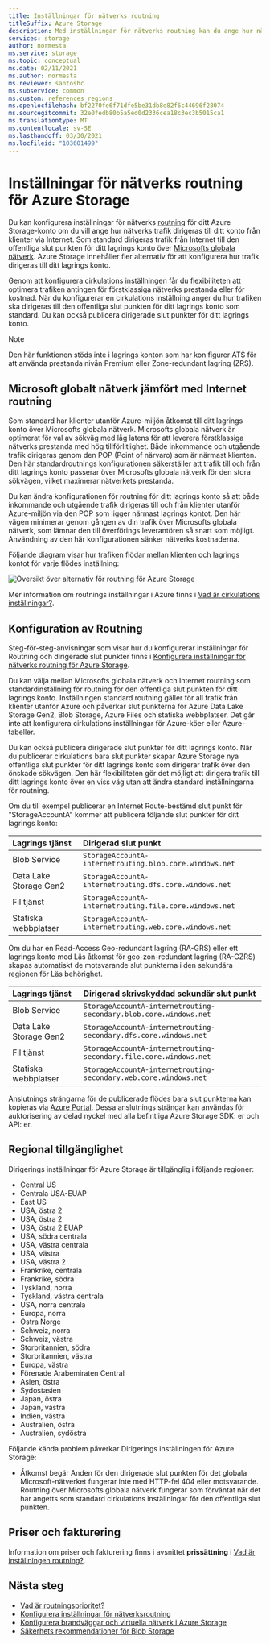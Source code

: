 ```yaml
---
title: Inställningar för nätverks routning
titleSuffix: Azure Storage
description: Med inställningar för nätverks routning kan du ange hur nätverks trafik dirigeras till ditt konto från klienter via Internet.
services: storage
author: normesta
ms.service: storage
ms.topic: conceptual
ms.date: 02/11/2021
ms.author: normesta
ms.reviewer: santoshc
ms.subservice: common
ms.custom: references_regions
ms.openlocfilehash: bf2270fe6f71dfe5be31db8e82f6c44696f28074
ms.sourcegitcommit: 32e0fedb80b5a5ed0d2336cea18c3ec3b5015ca1
ms.translationtype: MT
ms.contentlocale: sv-SE
ms.lasthandoff: 03/30/2021
ms.locfileid: "103601499"
---
```

# <a name="network-routing-preference-for-azure-storage"></a>Inställningar för nätverks routning för Azure Storage

Du kan konfigurera inställningar för nätverks [routning](../../virtual-network/routing-preference-overview.md) för ditt Azure Storage-konto om du vill ange hur nätverks trafik dirigeras till ditt konto från klienter via Internet. Som standard dirigeras trafik från Internet till den offentliga slut punkten för ditt lagrings konto över [Microsofts globala nätverk](../../networking/microsoft-global-network.md). Azure Storage innehåller fler alternativ för att konfigurera hur trafik dirigeras till ditt lagrings konto.

Genom att konfigurera cirkulations inställningen får du flexibiliteten att optimera trafiken antingen för förstklassiga nätverks prestanda eller för kostnad. När du konfigurerar en cirkulations inställning anger du hur trafiken ska dirigeras till den offentliga slut punkten för ditt lagrings konto som standard. Du kan också publicera dirigerade slut punkter för ditt lagrings konto.

> [!NOTE]
> Den här funktionen stöds inte i lagrings konton som har kon figurer ATS för att använda prestanda nivån Premium eller Zone-redundant lagring (ZRS).

## <a name="microsoft-global-network-versus-internet-routing"></a>Microsoft globalt nätverk jämfört med Internet routning

Som standard har klienter utanför Azure-miljön åtkomst till ditt lagrings konto över Microsofts globala nätverk. Microsofts globala nätverk är optimerat för val av sökväg med låg latens för att leverera förstklassiga nätverks prestanda med hög tillförlitlighet. Både inkommande och utgående trafik dirigeras genom den POP (Point of närvaro) som är närmast klienten. Den här standardroutnings konfigurationen säkerställer att trafik till och från ditt lagrings konto passerar över Microsofts globala nätverk för den stora sökvägen, vilket maximerar nätverkets prestanda.

Du kan ändra konfigurationen för routning för ditt lagrings konto så att både inkommande och utgående trafik dirigeras till och från klienter utanför Azure-miljön via den POP som ligger närmast lagrings kontot. Den här vägen minimerar genom gången av din trafik över Microsofts globala nätverk, som lämnar den till överförings leverantören så snart som möjligt. Användning av den här konfigurationen sänker nätverks kostnaderna.

Följande diagram visar hur trafiken flödar mellan klienten och lagrings kontot för varje flödes inställning:

![Översikt över alternativ för routning för Azure Storage](media/network-routing-preference/routing-options-diagram.png)

Mer information om routnings inställningar i Azure finns i [Vad är cirkulations inställningar?](../../virtual-network/routing-preference-overview.md).

## <a name="routing-configuration"></a>Konfiguration av Routning

Steg-för-steg-anvisningar som visar hur du konfigurerar inställningar för Routning och dirigerade slut punkter finns i [Konfigurera inställningar för nätverks routning för Azure Storage](configure-network-routing-preference.md).

Du kan välja mellan Microsofts globala nätverk och Internet routning som standardinställning för routning för den offentliga slut punkten för ditt lagrings konto. Inställningen standard routning gäller för all trafik från klienter utanför Azure och påverkar slut punkterna för Azure Data Lake Storage Gen2, Blob Storage, Azure Files och statiska webbplatser. Det går inte att konfigurera cirkulations inställningar för Azure-köer eller Azure-tabeller.

Du kan också publicera dirigerade slut punkter för ditt lagrings konto. När du publicerar cirkulations bara slut punkter skapar Azure Storage nya offentliga slut punkter för ditt lagrings konto som dirigerar trafik över den önskade sökvägen. Den här flexibiliteten gör det möjligt att dirigera trafik till ditt lagrings konto över en viss väg utan att ändra standard inställningarna för routning.

Om du till exempel publicerar en Internet Route-bestämd slut punkt för "StorageAccountA" kommer att publicera följande slut punkter för ditt lagrings konto:

| Lagrings tjänst        | Dirigerad slut punkt                                  |
| :--------------------- | :------------------------------------------------------- |
| Blob Service           | `StorageAccountA-internetrouting.blob.core.windows.net`  |
| Data Lake Storage Gen2 | `StorageAccountA-internetrouting.dfs.core.windows.net`   |
| Fil tjänst           | `StorageAccountA-internetrouting.file.core.windows.net`  |
| Statiska webbplatser        | `StorageAccountA-internetrouting.web.core.windows.net`   |

Om du har en Read-Access Geo-redundant lagring (RA-GRS) eller ett lagrings konto med Läs åtkomst för geo-zon-redundant lagring (RA-GZRS) skapas automatiskt de motsvarande slut punkterna i den sekundära regionen för Läs behörighet.

| Lagrings tjänst        | Dirigerad skrivskyddad sekundär slut punkt                        |
| :--------------------- | :----------------------------------------------------------------- |
| Blob Service           | `StorageAccountA-internetrouting-secondary.blob.core.windows.net`  |
| Data Lake Storage Gen2 | `StorageAccountA-internetrouting-secondary.dfs.core.windows.net`   |
| Fil tjänst           | `StorageAccountA-internetrouting-secondary.file.core.windows.net`  |
| Statiska webbplatser        | `StorageAccountA-internetrouting-secondary.web.core.windows.net`   |

Anslutnings strängarna för de publicerade flödes bara slut punkterna kan kopieras via [Azure Portal](https://portal.azure.com). Dessa anslutnings strängar kan användas för auktorisering av delad nyckel med alla befintliga Azure Storage SDK: er och API: er.

## <a name="regional-availability"></a>Regional tillgänglighet

Dirigerings inställningar för Azure Storage är tillgänglig i följande regioner:

- Central US 
- Centrala USA-EUAP
- East US 
- USA, östra 2
- USA, östra 2 
- USA, östra 2 EUAP
- USA, södra centrala
- USA, västra centrala
- USA, västra 
- USA, västra 2 
- Frankrike, centrala 
- Frankrike, södra 
- Tyskland, norra 
- Tyskland, västra centrala 
- USA, norra centrala
- Europa, norra 
- Östra Norge 
- Schweiz, norra
- Schweiz, västra
- Storbritannien, södra 
- Storbritannien, västra 
- Europa, västra 
- Förenade Arabemiraten Central
- Asien, östra 
- Sydostasien 
- Japan, östra 
- Japan, västra 
- Indien, västra
- Australien, östra 
- Australien, sydöstra 

Följande kända problem påverkar Dirigerings inställningen för Azure Storage:

- Åtkomst begär Anden för den dirigerade slut punkten för det globala Microsoft-nätverket fungerar inte med HTTP-fel 404 eller motsvarande. Routning över Microsofts globala nätverk fungerar som förväntat när det har angetts som standard cirkulations inställningar för den offentliga slut punkten.

## <a name="pricing-and-billing"></a>Priser och fakturering

Information om priser och fakturering finns i avsnittet **prissättning** i [Vad är inställningen routning?](../../virtual-network/routing-preference-overview.md#pricing).

## <a name="next-steps"></a>Nästa steg

- [Vad är routningsprioritet?](../../virtual-network/routing-preference-overview.md)
- [Konfigurera inställningar för nätverksroutning](configure-network-routing-preference.md)
- [Konfigurera brandväggar och virtuella nätverk i Azure Storage](storage-network-security.md)
- [Säkerhets rekommendationer för Blob Storage](../blobs/security-recommendations.md)
